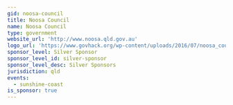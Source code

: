 ```yaml
---
gid: noosa-council
title: Noosa Council
name: Noosa Council
type: government
website_url: 'http://www.noosa.qld.gov.au'
logo_url: 'https://www.govhack.org/wp-content/uploads/2016/07/noosa_council.png'
sponsor_level: Silver Sponsor
sponsor_level_id: silver-sponsor
sponsor_level_desc: Silver Sponsors
jurisdiction: qld
events:
  - sunshine-coast
is_sponsor: true
---
```

